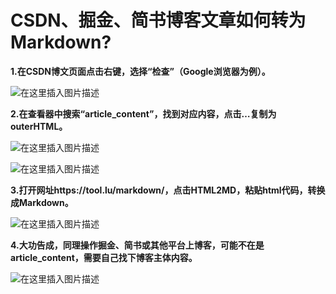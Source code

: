 # CSDN、掘金、简书博客文章如何转为Markdown?

**1.在CSDN博文页面点击右键，选择“检查”（Google浏览器为例）。**  

![在这里插入图片描述](https://cdn.jsdelivr.net/gh/Killer-89757/PicBed/images/2024%2F05%2F120375ecc00243c5ae8a7388e03d20fd-c743a2.png)

**2.在查看器中搜索“article_content”，找到对应内容，点击…复制为outerHTML。** 

![在这里插入图片描述](https://cdn.jsdelivr.net/gh/Killer-89757/PicBed/images/2024%2F05%2F1924141345524a10837b7ec2bd510104-b83b76.png)

![在这里插入图片描述](https://cdn.jsdelivr.net/gh/Killer-89757/PicBed/images/2024%2F05%2F5aad472839cb40e8b6ac49d70c311b2a-db483f.png)

**3.打开网址https://tool.lu/markdown/，点击HTML2MD，粘贴html代码，转换成Markdown。** 

![在这里插入图片描述](https://cdn.jsdelivr.net/gh/Killer-89757/PicBed/images/2024%2F05%2Ff4bcd27222e3410d8c2888663161ef84-fd6529.png)

**4.大功告成，同理操作掘金、简书或其他平台上博客，可能不在是article_content，需要自己找下博客主体内容。** 

![在这里插入图片描述](https://cdn.jsdelivr.net/gh/Killer-89757/PicBed/images/2024%2F05%2F383e23edb91a449a913b630d47a750cc-0dedb2.png)